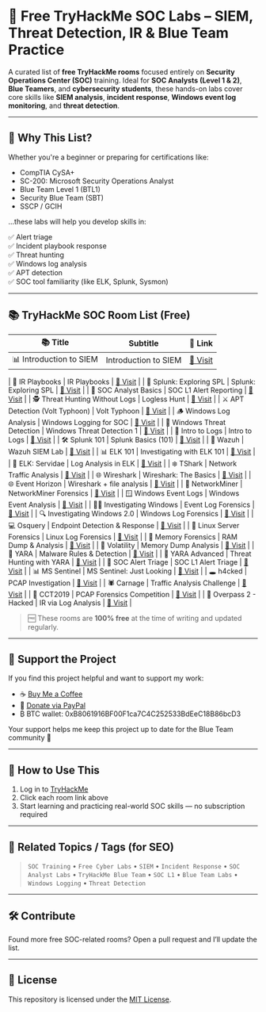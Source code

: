 # 🔐 Free TryHackMe SOC Labs – SIEM, Threat Detection, IR & Blue Team Practice

A curated list of **free TryHackMe rooms** focused entirely on **Security Operations Center (SOC)** training. Ideal for **SOC Analysts (Level 1 & 2)**, **Blue Teamers**, and **cybersecurity students**, these hands-on labs cover core skills like **SIEM analysis**, **incident response**, **Windows event log monitoring**, and **threat detection**.

---

## 🚀 Why This List?

Whether you're a beginner or preparing for certifications like:

- CompTIA CySA+
- SC-200: Microsoft Security Operations Analyst
- Blue Team Level 1 (BTL1)
- Security Blue Team (SBT)
- SSCP / GCIH

...these labs will help you develop skills in:

✅ Alert triage  
✅ Incident playbook response  
✅ Threat hunting  
✅ Windows log analysis  
✅ APT detection  
✅ SOC tool familiarity (like ELK, Splunk, Sysmon)

---

## 📚 TryHackMe SOC Room List (Free)

| 📚 Title                         | Subtitle                       | 🔗 Link                                                         |
|----------------------------------|--------------------------------|------------------------------------------------------------------|
| 📊 Introduction to SIEM          | Introduction to SIEM           | [🔗 Visit](https://tryhackme.com/room/introtosiem)              |

| 📘 IR Playbooks                  | IR Playbooks                   | [🔗 Visit](https://tryhackme.com/room/irplaybooks)              |
| 🧠 Splunk: Exploring SPL         | Splunk: Exploring SPL          | [🔗 Visit](https://tryhackme.com/room/splunkexploringspl)       |
| 🧠 SOC Analyst Basics            | SOC L1 Alert Reporting         | [🔗 Visit](https://tryhackme.com/room/socl1alertreporting)      |
| 🕵️ Threat Hunting Without Logs   | Logless Hunt                   | [🔗 Visit](https://tryhackme.com/room/loglesshunt)              |
| ⚔️ APT Detection (Volt Typhoon) | Volt Typhoon                   | [🔗 Visit](https://tryhackme.com/room/volttyphoon)              |
| 🪵 Windows Log Analysis         | Windows Logging for SOC        | [🔗 Visit](https://tryhackme.com/room/windowsloggingforsoc)     |
| 📂 Windows Threat Detection     | Windows Threat Detection 1     | [🔗 Visit](https://tryhackme.com/room/windowsthreatdetection1)  |
| 🧾 Intro to Logs                 | Intro to Logs                  | [🔗 Visit](https://tryhackme.com/room/introtologs)              |
| 🛠️ Splunk 101                   | Splunk Basics (101)            | [🔗 Visit](https://tryhackme.com/room/splunk101)                |
| 🧿 Wazuh                         | Wazuh SIEM Lab                 | [🔗 Visit](https://tryhackme.com/room/wazuhct)                  |
| 📊 ELK 101                      | Investigating with ELK 101     | [🔗 Visit](https://tryhackme.com/room/investigatingwithelk101) |
| 🧮 ELK: Servidae                | Log Analysis in ELK            | [🔗 Visit](https://tryhackme.com/room/servidae)                 |
| ❄️ TShark                       | Network Traffic Analysis       | [🔗 Visit](https://tryhackme.com/room/tshark)                   |
| 🌐 Wireshark                    | Wireshark: The Basics          | [🔗 Visit](https://tryhackme.com/room/wiresharkthebasics)      |
| 🌐 Event Horizon                | Wireshark + file analysis      | [🔗 Visit](https://tryhackme.com/room/eventhorizonroom)        |
| 🧾 NetworkMiner                 | NetworkMiner Forensics         | [🔗 Visit](https://tryhackme.com/room/networkminer)             |
| 🪟 Windows Event Logs           | Windows Event Analysis         | [🔗 Visit](https://tryhackme.com/room/windowseventlogs)         |
| 👨‍💻 Investigating Windows       | Event Log Forensics            | [🔗 Visit](https://tryhackme.com/room/investigatingwindows)     |
| 🔍 Investigating Windows 2.0    | Windows Log Forensics          | [🔗 Visit](https://tryhackme.com/room/investigatingwindows2)    |
| 💻 Osquery                      | Endpoint Detection & Response  | [🔗 Visit](https://tryhackme.com/room/osqueryf8)                |
| 🐧 Linux Server Forensics       | Linux Log Forensics            | [🔗 Visit](https://tryhackme.com/room/linuxserverforensics)     |
| 🧠 Memory Forensics             | RAM Dump & Analysis            | [🔗 Visit](https://tryhackme.com/room/memoryforensics)          |
| 🧊 Volatility                   | Memory Dump Analysis           | [🔗 Visit](https://tryhackme.com/room/volatility)               |
| 🔬 YARA                         | Malware Rules & Detection      | [🔗 Visit](https://tryhackme.com/room/yara)                     |
| 🧠 YARA Advanced                | Threat Hunting with YARA       | [🔗 Visit](https://tryhackme.com/room/threathuntingwithyara)    |
| 📑 SOC Alert Triage             | SOC L1 Alert Triage            | [🔗 Visit](https://tryhackme.com/room/socl1alerttriage)         |
| 📊 MS Sentinel                  | MS Sentinel: Just Looking      | [🔗 Visit](https://tryhackme.com/room/mssentineljustlooking)    |
| 🕳️ h4cked                      | PCAP Investigation             | [🔗 Visit](https://tryhackme.com/room/h4cked)                   |
| 🕷️ Carnage                     | Traffic Analysis Challenge     | [🔗 Visit](https://tryhackme.com/room/carnage)                  |
| 📌 CCT2019                     | PCAP Forensics Competition     | [🔗 Visit](https://tryhackme.com/room/cct2019)                  |
| 📡 Overpass 2 - Hacked         | IR via Log Analysis            | [🔗 Visit](https://tryhackme.com/room/overpass2hacked)          |


> 🆓 These rooms are **100% free** at the time of writing and updated regularly.

---

## 💙 Support the Project

If you find this project helpful and want to support my work:

- ☕ [Buy Me a Coffee](https://buymeacoffee.com/visir)
- 💸 [Donate via PayPal](https://paypal.me/Visir866?country.x=IN&locale.x=en_GB)
- ₿ BTC wallet: 0xB8061916BF00F1ca7C4C252533BdEeC18B86bcD3

Your support helps me keep this project up to date for the Blue Team community 🙏

---

## 📌 How to Use This

1. Log in to [TryHackMe](https://tryhackme.com)
2. Click each room link above
3. Start learning and practicing real-world SOC skills — no subscription required

---

## 🧠 Related Topics / Tags (for SEO)

> `SOC Training` • `Free Cyber Labs` • `SIEM` • `Incident Response` • `SOC Analyst Labs` • `TryHackMe Blue Team` • `SOC L1` • `Blue Team Labs` • `Windows Logging` • `Threat Detection`

---

## 🛠️ Contribute

Found more free SOC-related rooms? Open a pull request and I’ll update the list.

---

## 📄 License

This repository is licensed under the [MIT License](LICENSE).
